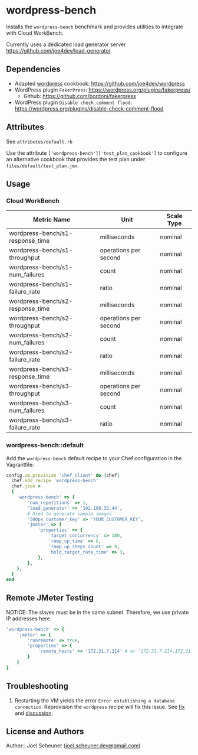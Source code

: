 # wordpress-bench

Installs the `wordpress-bench` benchmark and provides utilities to integrate with Cloud WorkBench.

Currently uses a dedicated load generator server https://github.com/joe4dev/load-generator.

## Dependencies

* Adapted [wordpress](https://supermarket.chef.io/cookbooks/wordpress) cookbook: https://github.com/joe4dev/wordpress
* WordPress plugin `FakerPress`: https://wordpress.org/plugins/fakerpress/
    * Github: https://github.com/bordoni/fakerpress
* WordPress plugin `Disable check comment flood`: https://wordpress.org/plugins/disable-check-comment-flood

## Attributes

See `attributes/default.rb`

Use the attribute `['wordpress-bench']['test_plan_cookbook']` to configure an alternative cookbook that provides the test plan under `files/default/test_plan.jmx`.

## Usage

### Cloud WorkBench

| Metric Name                      | Unit           | Scale Type    |
| -------------------------------- | -------------- | ------------- |
| wordpress-bench/s1-response_time | milliseconds   | nominal       |
| wordpress-bench/s1-throughput    | operations per second | nominal       |
| wordpress-bench/s1-num_failures  | count          | nominal       |
| wordpress-bench/s1-failure_rate  | ratio          | nominal       |
| wordpress-bench/s2-response_time | milliseconds   | nominal       |
| wordpress-bench/s2-throughput    | operations per second | nominal       |
| wordpress-bench/s2-num_failures  | count          | nominal       |
| wordpress-bench/s2-failure_rate  | ratio          | nominal       |
| wordpress-bench/s3-response_time | milliseconds   | nominal       |
| wordpress-bench/s3-throughput    | operations per second | nominal       |
| wordpress-bench/s3-num_failures  | count          | nominal       |
| wordpress-bench/s3-failure_rate  | ratio          | nominal       |

### wordpress-bench::default

Add the `wordpress-bench` default recipe to your Chef configuration in the Vagrantfile:

```ruby
config.vm.provision 'chef_client' do |chef|
  chef.add_recipe 'wordpress-bench'
  chef.json =
  {
    'wordpress-bench' => {
        'num_repetitions' => 1,
        'load_generator' => '192.168.33.44',
        # Used to generate sample images
        '500px_customer_key' => 'YOUR_CUSTOMER_KEY',
        'jmeter' => {
            'properties' => {
                'target_concurrency' => 180,
                'ramp_up_time' => 6,
                'ramp_up_steps_count' => 9,
                'hold_target_rate_time' => 3,
            },
        },
    },
  }
end
```

## Remote JMeter Testing

NOTICE: The slaves must be in the same subnet. Therefore, we use private IP addresses here.

```ruby
'wordpress-bench' => {
    'jmeter' => {
        'runremote' => true,
        'properties' => {
            'remote_hosts' => '172.31.7.214' # or '172.31.7.214,172.31.7.215'
        }
    }
}
```

## Troubleshooting

1) Restarting the VM yields the error `Error establishing a database connection`. Reprovision the `wordpress` recipe will fix this issue. See [fix](https://github.com/joe4dev/wordpress/commit/9385b53564edf683bd3a70a846d6d9daf593900a) and [discussion](https://github.com/brint/wordpress-cookbook/issues/55).

## License and Authors

Author:: Joel Scheuner (joel.scheuner.dev@gmail.com)
